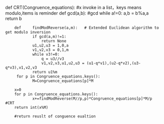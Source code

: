def CRT(Congruence_equations):
#x invoke in a list，keys means modulo,items is reminder
        def     gcd(a,b):     #gcd
                while a!=0:
                    a,b = b%a,a  
                return b
        
        def     findModReverse(a,m):   # Extended Euclidean algorithm to get modulo inversion
                if gcd(a,m)!=1:
                    return None
                u1,u2,u3 = 1,0,a
                v1,v2,v3 = 0,1,m
                while v3!=0:
                    q = u3//v3
                    v1,v2,v3,u1,u2,u3 = (u1-q*v1),(u2-q*v2),(u3-q*v3),v1,v2,v3
                return u1%m
         for p in Congruence_equations.keys():
         		M=Congruence_equations[p]*M
       
        x=0
        for p in Congruence_equations.keys():
                x+=findModReverse(M//p,p)*Congruence_equations[p]*M/p  #CRT
        return int(x%M)    
        
        #return reuslt of conguence eualtion
